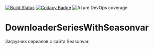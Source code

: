 [![Build Status](https://dev.azure.com/Veanvi/DownloaderSeriesWithSeasonvar/_apis/build/status/Veanvi.DownloaderSeriesWithSeasonvar?branchName=master)](https://dev.azure.com/Veanvi/DownloaderSeriesWithSeasonvar/_build/latest?definitionId=1&branchName=master) [![Codacy Badge](https://api.codacy.com/project/badge/Grade/86b7a014cc504e39bf40f988e3ec7b8e)](https://www.codacy.com/manual/Veanvi/DownloaderSeriesWithSeasonvar?utm_source=github.com&amp;utm_medium=referral&amp;utm_content=Veanvi/DownloaderSeriesWithSeasonvar&amp;utm_campaign=Badge_Grade) ![Azure DevOps coverage](https://img.shields.io/azure-devops/coverage/Veanvi/DownloaderSeriesWithSeasonvar/1)
# DownloaderSeriesWithSeasonvar
Загрузчик сериалов с сайта Seasonvar.
